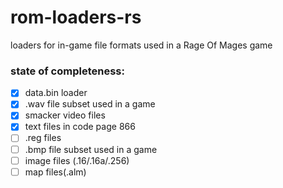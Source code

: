 # rom-loaders-rs
loaders for in-game file formats used in a Rage Of Mages game

### state of completeness:
- [x] data.bin loader
- [x] .wav file subset used in a game
- [x] smacker video files
- [x] text files in code page 866
- [ ] .reg files
- [ ] .bmp file subset used in a game
- [ ] image files (.16/.16a/.256)
- [ ] map files(.alm)
